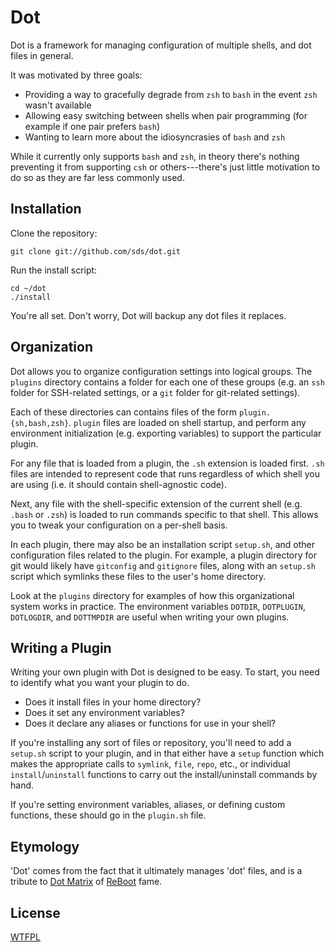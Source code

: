 # Dot
Dot is a framework for managing configuration of multiple shells, and dot
files in general.

It was motivated by three goals:

* Providing a way to gracefully degrade from `zsh` to `bash` in the event
  `zsh` wasn't available
* Allowing easy switching between shells when pair programming (for example
  if one pair prefers `bash`)
* Wanting to learn more about the idiosyncrasies of `bash` and `zsh`

While it currently only supports `bash` and `zsh`, in theory there's nothing
preventing it from supporting `csh` or others---there's just little
motivation to do so as they are far less commonly used.

## Installation
Clone the repository:

    git clone git://github.com/sds/dot.git

Run the install script:

    cd ~/dot
    ./install

You're all set. Don't worry, Dot will backup any dot files it replaces.

## Organization
Dot allows you to organize configuration settings into logical groups. The
`plugins` directory contains a folder for each one of these groups (e.g. an
`ssh` folder for SSH-related settings, or a `git` folder for git-related
settings).

Each of these directories can contains files of the form
`plugin.{sh,bash,zsh}`. `plugin` files are loaded on shell startup, and perform
any environment initialization (e.g. exporting variables) to support the
particular plugin.

For any file that is loaded from a plugin, the `.sh` extension is loaded
first. `.sh` files are intended to represent code that runs regardless of
which shell you are using (i.e. it should contain shell-agnostic code).

Next, any file with the shell-specific extension of the current shell (e.g.
`.bash` or `.zsh`) is loaded to run commands specific to that shell. This
allows you to tweak your configuration on a per-shell basis.

In each plugin, there may also be an installation script `setup.sh`, and
other configuration files related to the plugin. For example, a plugin
directory for git would likely have `gitconfig` and `gitignore` files, along
with an `setup.sh` script which symlinks these files to the user's home
directory.

Look at the `plugins` directory for examples of how this organizational system
works in practice. The environment variables `DOTDIR`, `DOTPLUGIN`,
`DOTLOGDIR`, and `DOTTMPDIR` are useful when writing your own plugins.

## Writing a Plugin
Writing your own plugin with Dot is designed to be easy. To start, you need
to identify what you want your plugin to do.

  * Does it install files in your home directory?
  * Does it set any environment variables?
  * Does it declare any aliases or functions for use in your shell?

If you're installing any sort of files or repository, you'll need to add a
`setup.sh` script to your plugin, and in that either have a `setup` function
which makes the appropriate calls to `symlink`, `file`, `repo`, etc., or
individual `install`/`uninstall` functions to carry out the install/uninstall
commands by hand.

If you're setting environment variables, aliases, or defining custom functions,
these should go in the `plugin.sh` file.

## Etymology
'Dot' comes from the fact that it ultimately manages 'dot' files, and is a
tribute to [Dot Matrix][DotMatrix] of [ReBoot][ReBoot] fame.

## License
[WTFPL][WTFPL]

[DotMatrix]: http://reboot.wikia.com/wiki/Dot_Matrix
[ReBoot]: http://en.wikipedia.org/wiki/ReBoot
[WTFPL]: http://en.wikipedia.org/wiki/WTFPL
